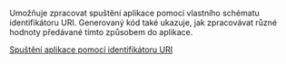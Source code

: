 ﻿Umožňuje zpracovat spuštění aplikace pomocí vlastního schématu identifikátoru URI. Generovaný kód také ukazuje, jak zpracovávat různé hodnoty předávané tímto způsobem do aplikace.

[Spuštění aplikace pomocí identifikátoru URI](https://docs.microsoft.com/en-us/windows/uwp/launch-resume/handle-uri-activation)
